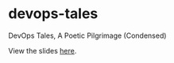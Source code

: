 # devops-tales
DevOps Tales, A Poetic Pilgrimage (Condensed)

View the slides [here](https://aetherical.github.io/devops-tales).
